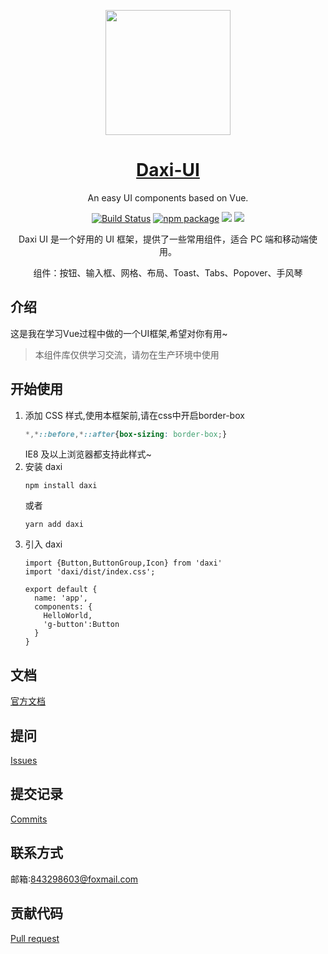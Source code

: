 

<p align="center">
  <a href="https://Michcola.github.io/Daxi/">
    <img width="200" src="https://Michcola.github.io/Daxi/daxi.png">
  </a>
</p>

<h1 align="center">
  <a href="https://Michcola.github.io/Daxi/" target="_blank">Daxi-UI</a>
</h1>

<div align="center">

An easy UI components based on Vue.

[![Build Status](https://travis-ci.org/Michcola/Daxi.svg?branch=master)](https://travis-ci.org/Michcola/Daxi)
[![npm package](https://img.shields.io/npm/v/daxi.svg?style=flat-square)](https://www.npmjs.com/package/daxi)
![](https://img.shields.io/badge/language-JavaScript-yellow.svg)
![](https://img.shields.io/badge/license-MIT-000000.svg)
    
</div>

<div align="center">
Daxi UI 是一个好用的 UI 框架，提供了一些常用组件，适合 PC 端和移动端使用。

组件：按钮、输入框、网格、布局、Toast、Tabs、Popover、手风琴
</div>

## 介绍

这是我在学习Vue过程中做的一个UI框架,希望对你有用~
> 本组件库仅供学习交流，请勿在生产环境中使用

## 开始使用


 1. 添加 CSS 样式,使用本框架前,请在css中开启border-box
    ```css
    *,*::before,*::after{box-sizing: border-box;}
    ```
    IE8 及以上浏览器都支持此样式~
 2. 安装 daxi
    ```
    npm install daxi
    ```
    或者
    ```
    yarn add daxi
    ```
 3. 引入 daxi
    ```
    import {Button,ButtonGroup,Icon} from 'daxi'
    import 'daxi/dist/index.css';
    
    export default {
      name: 'app',
      components: {
        HelloWorld,
        'g-button':Button
      }
    }
    ```
    

## 文档
[官方文档](https://michcola.github.io/Daxi/)
## 提问
[Issues](https://github.com/Michcola/Daxi/issues)
## 提交记录
[Commits](https://github.com/Michcola/Daxi/commits/master)
## 联系方式
邮箱:[843298603@foxmail.com](mailto:843298603@foxmail.com)
## 贡献代码
[Pull request](https://github.com/Michcola/Daxi/pulls)
